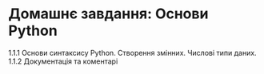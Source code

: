 # Домашнє завдання: Основи Python 
1.1.1 Основи синтаксису Python. Створення змінних. Числові типи даних.
1.1.2 Документація та коментарі
